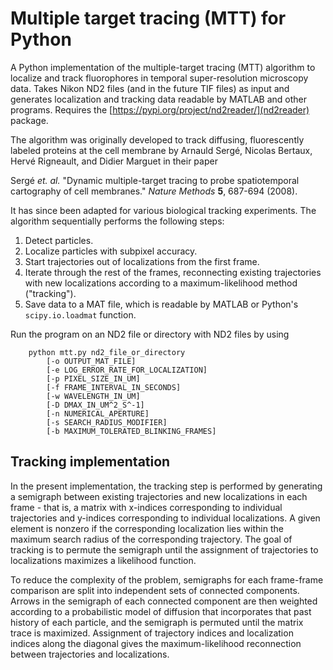 # Multiple target tracing (MTT) for Python

A Python implementation of the multiple-target tracing (MTT) algorithm to localize and track fluorophores in temporal super-resolution microscopy data. Takes Nikon ND2 files (and in the future TIF files) as input and generates localization and tracking data readable by MATLAB and other programs. Requires the [https://pypi.org/project/nd2reader/](nd2reader) package.

The algorithm was originally developed to track diffusing, fluorescently labeled proteins at the cell membrane by Arnauld Sergé, Nicolas Bertaux, Hervé Rigneault, and Didier Marguet in their paper

Sergé *et. al.* "Dynamic multiple-target tracing to probe spatiotemporal cartography of cell membranes." *Nature Methods* **5**, 687-694 (2008).

It has since been adapted for various biological tracking experiments. The algorithm sequentially performs the following steps:
1. Detect particles.
2. Localize particles with subpixel accuracy.
3. Start trajectories out of localizations from the first frame.
4. Iterate through the rest of the frames, reconnecting existing trajectories with new localizations according to a maximum-likelihood method ("tracking").
5. Save data to a MAT file, which is readable by MATLAB or Python's ```scipy.io.loadmat``` function.

Run the program on an ND2 file or directory with ND2 files by using
```
	python mtt.py nd2_file_or_directory
		[-o OUTPUT_MAT_FILE]
		[-e LOG_ERROR_RATE_FOR_LOCALIZATION]
		[-p PIXEL_SIZE_IN_UM]
		[-f FRAME_INTERVAL_IN_SECONDS]
		[-w WAVELENGTH_IN_UM]
		[-D DMAX_IN_UM^2_S^-1]
		[-n NUMERICAL_APERTURE]
		[-s SEARCH_RADIUS_MODIFIER]
		[-b MAXIMUM_TOLERATED_BLINKING_FRAMES]
```

## Tracking implementation 

In the present implementation, the tracking step is performed by generating a semigraph between existing trajectories and new localizations in each frame - that is, a matrix with x-indices corresponding to individual trajectories and y-indices corresponding to individual localizations. A given element is nonzero if the corresponding localization lies within the maximum search radius of the corresponding trajectory. The goal of tracking is to permute the semigraph until the assignment of trajectories to localizations maximizes a likelihood function.

To reduce the complexity of the problem, semigraphs for each frame-frame comparison are split into independent sets of connected components. Arrows in the semigraph of each connected component are then weighted according to a probabilistic model of diffusion that incorporates that past history of each particle, and the semigraph is permuted until the matrix trace is maximized. Assignment of trajectory indices and localization indices along the diagonal gives the maximum-likelihood reconnection between trajectories and localizations.
